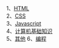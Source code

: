 1、[HTML](https://github.com/SanchunPeng/Interview/blob/master/HTML/html.md)<br/>
2、[CSS](https://github.com/SanchunPeng/Interview/blob/master/CSS/css.md)<br/>
3、[Javascript](https://github.com/SanchunPeng/Interview/blob/master/Javascript/javascript.md)<br/>
4、[计算机基础知识](https://github.com/SanchunPeng/Interview/blob/master/BasicKnowledgeOfComputer/basic.md)<br/>
5、[其他](https://github.com/SanchunPeng/Interview/Comprehensive/com.md)
6、[编程](https://github.com/SanchunPeng/Programming)



